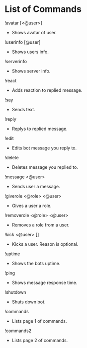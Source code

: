 # List of Commands


!avatar [<@user>]

- Shows avatar of user.

!userinfo [@user]

- Shows users info.

!serverinfo

- Shows server info.

!react <emoji>
  
- Adds reaction to replied message.

!say <some text>
  
- Sends text.

!reply <some text>
  
- Replys to replied message.

!edit <some text>
  
- Edits bot message you reply to.

!delete
  
- Deletes message you replied to.

!message <@user> <some text>
  
- Sends user a message.

!giverole <@role> <@user>
  
- Gives a user a role.

!removerole <@role> <@user>
  
- Removes a role from a user.

!kick <@user> [<reason>]
  
- Kicks a user. Reason is optional.

!uptime
  
- Shows the bots uptime.

!ping
  
- Shows message response time.

!shutdown
  
- Shuts down bot.

!commands
  
- Lists page 1 of commands.

!commands2
  
- Lists page 2 of commands.
